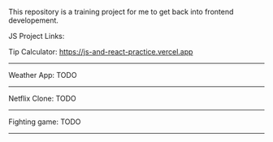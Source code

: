This repository is a training project for me to get back into frontend developement.

JS Project Links:

Tip Calculator: https://js-and-react-practice.vercel.app

------------


Weather App: TODO

------------


Netflix Clone: TODO

------------


Fighting game: TODO

------------


